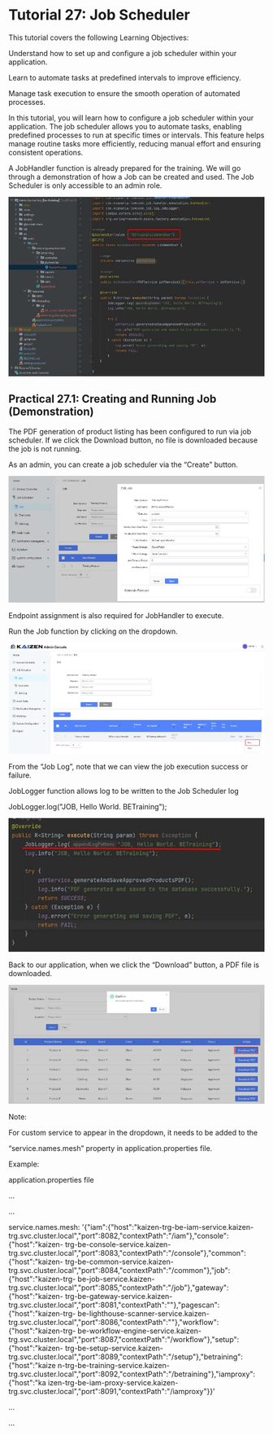 # Tutorial 27: Job Scheduler

This tutorial covers the following Learning Objectives:



Understand how to set up and configure a job scheduler within your application.

Learn to automate tasks at predefined intervals to improve efficiency.

Manage task execution to ensure the smooth operation of automated processes.



In this tutorial, you will learn how to configure a job scheduler within your application. The job scheduler allows you to automate tasks, enabling predefined processes to run at specific times or intervals. This feature helps manage routine tasks more efficiently, reducing manual effort and ensuring consistent operations.





A JobHandler function is already prepared for the training. We will go through a demonstration of how a Job can be created and used. The Job Scheduler is only accessible to an admin role.





![Image Description](./images/image_166.jpeg)

## Practical 27.1: Creating and Running Job (Demonstration)



The PDF generation of product listing has been configured to run via job scheduler. If we click the Download button, no file is downloaded because the job is not running.





As an admin, you can create a job scheduler via the “Create” button.





![Image Description](./images/image_167.jpeg)











Endpoint assignment is also required for JobHandler to execute.









Run the Job function by clicking on the dropdown.





![Image Description](./images/image_168.jpeg)





From the “Job Log”, note that we can view the job execution success or failure.





JobLogger function allows log to be written to the Job Scheduler log



JobLogger.log("JOB, Hello World. BETraining");





![Image Description](./images/image_169.jpeg)









Back to our application, when we click the “Download” button, a PDF file is downloaded.





![Image Description](./images/image_170.jpeg)











Note:

For custom service to appear in the dropdown, it needs to be added to the

“service.names.mesh” property in application.properties file.



Example:



application.properties file



...

...

service.names.mesh: '{"iam":{"host":"kaizen-trg-be-iam-service.kaizen- trg.svc.cluster.local","port":8082,"contextPath":"/iam"},"console":{"host":"kaizen- trg-be-console-service.kaizen- trg.svc.cluster.local","port":8083,"contextPath":"/console"},"common":{"host":"kaizen- trg-be-common-service.kaizen- trg.svc.cluster.local","port":8084,"contextPath":"/common"},"job":{"host":"kaizen-trg- be-job-service.kaizen- trg.svc.cluster.local","port":8085,"contextPath":"/job"},"gateway":{"host":"kaizen- trg-be-gateway-service.kaizen- trg.svc.cluster.local","port":8081,"contextPath":""},"pagescan":{"host":"kaizen-trg- be-lighthouse-scanner-service.kaizen- trg.svc.cluster.local","port":8086,"contextPath":""},"workflow":{"host":"kaizen-trg- be-workflow-engine-service.kaizen- trg.svc.cluster.local","port":8087,"contextPath":"/workflow"},"setup":{"host":"kaizen- trg-be-setup-service.kaizen- trg.svc.cluster.local","port":8089,"contextPath":"/setup"},"betraining":{"host":"kaize n-trg-be-training-service.kaizen- trg.svc.cluster.local","port":8092,"contextPath":"/betraining"},"iamproxy":{"host":"ka izen-trg-be-iam-proxy-service.kaizen- trg.svc.cluster.local","port":8091,"contextPath":"/iamproxy"}}'

...

...



